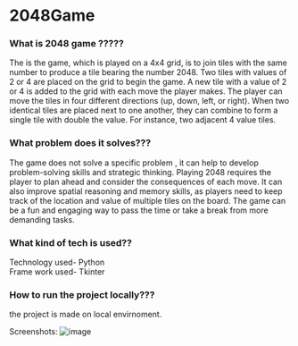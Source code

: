 # 2048Game

### What is 2048 game ?????
The is the game, which is played on a 4x4 grid, is to join tiles with the same number to produce a tile bearing the number 2048. Two tiles with values of 2 or 4 are placed on the grid to begin the game.
A new tile with a value of 2 or 4 is added to the grid with each move the player makes. The player can move the tiles in four different directions (up, down, left, or right). When two identical tiles are placed next to one another, they can combine to form a single tile with double the value. For instance, two adjacent 4 value tiles.

### What problem does it solves???
The game does not solve a specific problem , it can help to develop problem-solving skills and strategic thinking. Playing 2048 requires the player to plan ahead and consider the consequences of each move. It can also improve spatial reasoning and memory skills, as players need to keep track of the location and value of multiple tiles on the board. The game can be a fun and engaging way to pass the time or take a break from more demanding tasks. 

### What kind of tech is used??
Technology used- Python  
Frame work used- Tkinter

### How to run the project locally???
the project is made on local envirnoment.

Screenshots:
![image](https://user-images.githubusercontent.com/72176692/225839342-331d33d9-a8e3-44cb-91fa-74aadd21bfd9.png)

